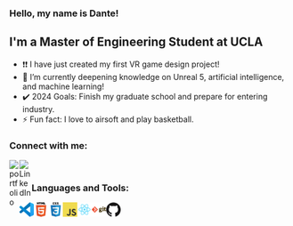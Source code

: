 ### Hello, my name is Dante!

## I'm a Master of Engineering Student at UCLA

- ❗❗ I have just created my first VR game design project!
- 🤔 I’m currently deepening knowledge on Unreal 5, artificial intelligence, and machine learning!
- ✔️ 2024 Goals: Finish my graduate school and prepare for entering industry.
- ⚡ Fun fact: I love to airsoft and play basketball.

### Connect with me:

[<img align="left" alt="portfolio" width="18px" src="https://user-images.githubusercontent.com/56666947/147909649-e29268aa-45f4-48a3-9ea7-fb3d23474887.png" target="_blank" />][resume]
[<img align="left" alt="LinkedIn" width="22px" src="https://cdn.jsdelivr.net/npm/simple-icons@v3/icons/linkedin.svg" target="_blank" />][linkedin]

<br />

### Languages and Tools:

[<img align="left" alt="Visual Studio Code" width="26px" src="https://raw.githubusercontent.com/github/explore/80688e429a7d4ef2fca1e82350fe8e3517d3494d/topics/visual-studio-code/visual-studio-code.png" />][empty]
[<img align="left" alt="HTML5" width="26px" src="https://raw.githubusercontent.com/github/explore/80688e429a7d4ef2fca1e82350fe8e3517d3494d/topics/html/html.png" />][empty]
[<img align="left" alt="CSS3" width="26px" src="https://raw.githubusercontent.com/github/explore/80688e429a7d4ef2fca1e82350fe8e3517d3494d/topics/css/css.png" />][empty]
[<img align="left" alt="JavaScript" width="26px" src="https://raw.githubusercontent.com/github/explore/80688e429a7d4ef2fca1e82350fe8e3517d3494d/topics/javascript/javascript.png" />][empty]
[<img align="left" alt="React" width="26px" src="https://raw.githubusercontent.com/github/explore/80688e429a7d4ef2fca1e82350fe8e3517d3494d/topics/react/react.png" />][empty]
[<img align="left" alt="Git" width="26px" src="https://raw.githubusercontent.com/github/explore/80688e429a7d4ef2fca1e82350fe8e3517d3494d/topics/git/git.png" />][empty]
[<img align="left" alt="GitHub" width="26px" src="https://raw.githubusercontent.com/github/explore/78df643247d429f6cc873026c0622819ad797942/topics/github/github.png" />][empty]

<br />
<br />

[empty]: empty
[resume]: https://drive.google.com/file/d/1n3MeSkIVAEma2fK4PD9ejSl6JT0RmC1A/view?usp=sharing
[linkedin]: https://www.linkedin.com/in/dantebajarias/
